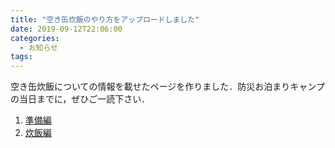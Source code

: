```yaml
---
title: "空き缶炊飯のやり方をアップロードしました"
date: 2019-09-12T22:06:00
categories:
  - お知らせ
tags:
---
```

空き缶炊飯についての情報を載せたページを作りました．防災お泊まりキャンプの当日までに，ぜひご一読下さい．
1. [準備編](/bsc2019/can_prep/)
2. [炊飯編](/bsc2019/can_cook/)
